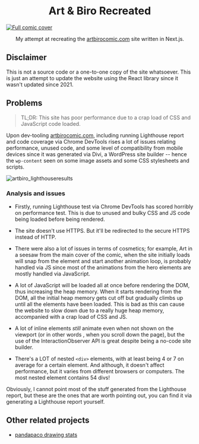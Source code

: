 <h1 align="center">Art & Biro Recreated</h1>

<a href="https://www.artbirocomic.com/">
  <img src="https://user-images.githubusercontent.com/94678583/162478439-1e5d9cbd-b2ae-4943-a4aa-abc05cc1adaf.png" alt="Full comic cover">
</a>

<p align="center">
  My attempt at recreating the <a href="https://www.artbirocomic.com">artbirocomic.com</a> site written in Next.js.
</p>

## Disclaimer

This is not a source code or a one-to-one copy of the site whatsoever. This is just an attempt to
update the website using the React library since it wasn't updated since 2021.

## Problems

> TL;DR: This site has poor performance due to a crap load of CSS and JavaScript code loaded.

Upon dev-tooling [artbirocomic.com](https://www.artbirocomic.com/), including running Lighthouse report
and code coverage via Chrome DevTools rises a lot of issues relating performance, unused code, and
some level of compatibility from mobile devices since it was generated via Divi, a WordPress site
builder -- hence the `wp-content` seen on some image assets and some CSS stylesheets and scripts.

![artbiro_lighthouseresults](https://user-images.githubusercontent.com/94678583/163832830-07a45e0c-5bf7-4d5d-bcad-b508ce89c46b.png)

### Analysis and issues

- Firstly, running Lighthouse test via Chrome DevTools has scored horribly on performance test.
  This is due to unused and bulky CSS and JS code being loaded before being rendered.

- The site doesn't use HTTPS. But it'll be redirected to the secure HTTPS instead of HTTP.

- There were also a lot of issues in terms of cosmetics; for example, Art in a seesaw from the main
  cover of the comic, when the site initially loads will snap from the element and start another
  animation loop, is probably handled via JS since most of the animations from the hero elements
  are mostly handled via JavaScript.

- A lot of JavaScript will be loaded all at once before rendering the DOM, thus increasing the
  heap memory. When it starts rendering from the DOM, all the initial heap memory gets cut off
  but gradually climbs up until all the elements have been loaded. This is bad as this can
  cause the website to slow down due to a really huge heap memory, accompanied with a crap load
  of CSS and JS.

- A lot of inline elements _still_ animate even when not shown on the viewport (or in other words
  , when you scroll down the page), but the use of the InteractionObserver API is great despite being a
  no-code site builder.

- There's a LOT of nested `<div>` elements, with at least being 4 or 7 on average for a certain
  element. And although, it doesn't affect performance, but it varies from different browsers or
  computers. The most nested element contains 54 divs!

Obviously, I cannot point most of the stuff generated from the Lighthouse report, but these are
the ones that are worth pointing out, you can find it via generating a Lighthouse report yourself.

## Other related projects

- [pandapaco drawing stats](https://github.com/OpenFurs/pandapaco-drawing-stats)
